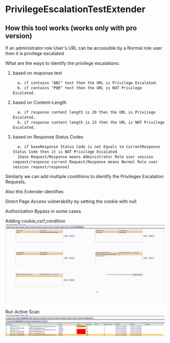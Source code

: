 # PrivilegeEscalationTestExtender

How this tool works   (works only with pro version)
------------------------------
If an administrator role User's URL can be accessible by a Normal role user then it is privilege escalated

What are the ways to identify the privilege escalations: 

1. based on response text

         a. if contains "ABC" text then the URL is Privilege Escalated.
         b. if contains "PQR" text then the URL is NOT Privilege Escalated.

2. based on Content-Length

         a. if response content length is 20 then the URL is Privilege Escalated.
         b. if response content length is 23 then the URL is NOT Privilege Escalated.

3. based on Response Status Codes

         a. if baseResponse Status Code is not Equals to CurrentResponse Status Code then it is NOT Privilege Escalated
         [base Request/Response means Administrator Role user session request/response current Request/Response means Normal Role user session request/response]

Similarly we can add multiple conditions to identify the Privileges Escalation Requests.

Also this Extender identifies

Direct Page Access vulnerability by setting the cookie with null

Authorization Bypass in some cases

Adding cookie,csrf,condition
<img src='https://github.com/kotireddyaluri/PrivilegeEscalationTestExtender/blob/master/UI_Tab.jpg'>

Run Active Scan
<img src='https://github.com/kotireddyaluri/PrivilegeEscalationTestExtender/blob/master/Scanner.jpg'>
